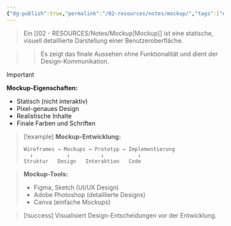 ```yaml
---
{"dg-publish":true,"permalink":"/02-resources/notes/mockup/","tags":["#design/visualisierung","#prototyping/statisch"],"noteIcon":"","updated":"2025-09-16T23:41:26.778+02:00"}
---
```



>Ein [[02 - RESOURCES/Notes/Mockup\|Mockup]] ist eine statische, visuell detaillierte Darstellung einer Benutzeroberfläche.

>>Es zeigt das finale Aussehen ohne Funktionalität und dient der Design-Kommunikation.

>[!important] 
>**Mockup-Eigenschaften:**
>- Statisch (nicht interaktiv)
>- Pixel-genaues Design
>- Realistische Inhalte
>- Finale Farben und Schriften

>[!example] 
>**Mockup-Entwicklung:**
>```
>Wireframes → Mockups → Prototyp → Implementierung
>   ↓           ↓          ↓           ↓
>Struktur   Design   Interaktion   Code
>```

>**Mockup-Tools:**
>- Figma, Sketch (UI/UX Design)
>- Adobe Photoshop (detaillierte Designs)
>- Canva (einfache Mockups)

>[!success] 
>Visualisiert Design-Entscheidungen vor der Entwicklung.